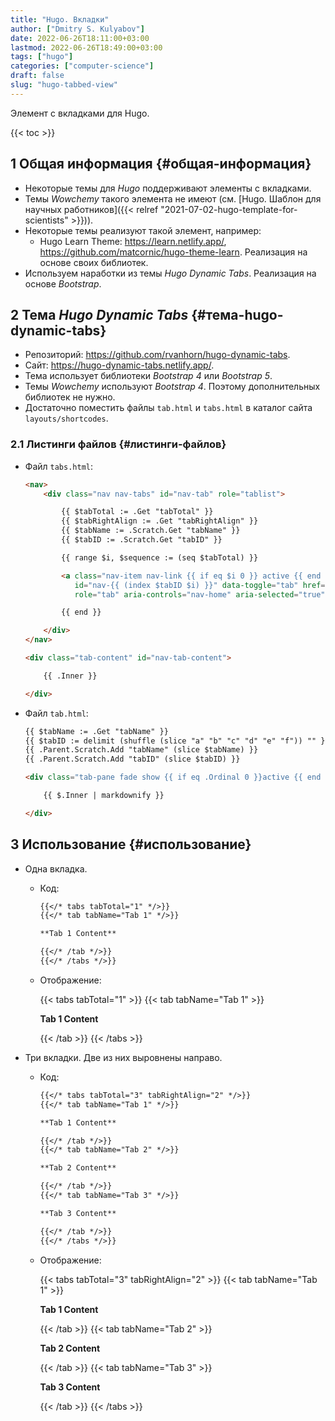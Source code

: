 ```yaml
---
title: "Hugo. Вкладки"
author: ["Dmitry S. Kulyabov"]
date: 2022-06-26T18:11:00+03:00
lastmod: 2022-06-26T18:49:00+03:00
tags: ["hugo"]
categories: ["computer-science"]
draft: false
slug: "hugo-tabbed-view"
---
```


Элемент с вкладками для Hugo.

<!--more-->

{{< toc >}}


## <span class="section-num">1</span> Общая информация {#общая-информация}

-   Некоторые темы для _Hugo_ поддерживают элементы с вкладками.
-   Темы _Wowchemy_ такого элемента не имеют (см. [Hugo. Шаблон для научных работников]({{< relref "2021-07-02-hugo-template-for-scientists" >}})).
-   Некоторые темы реализуют такой элемент, например:
    -   Hugo Learn Theme: <https://learn.netlify.app/>, <https://github.com/matcornic/hugo-theme-learn>. Реализация на основе своих библиотек.
-   Используем наработки из темы _Hugo Dynamic Tabs_. Реализация на основе _Bootstrap_.


## <span class="section-num">2</span> Тема _Hugo Dynamic Tabs_ {#тема-hugo-dynamic-tabs}

-   Репозиторий: <https://github.com/rvanhorn/hugo-dynamic-tabs>.
-   Сайт: <https://hugo-dynamic-tabs.netlify.app/>.
-   Тема использует библиотеки _Bootstrap 4_ или _Bootstrap 5_.
-   Темы _Wowchemy_ используют _Bootstrap 4_. Поэтому дополнительных библиотек не нужно.
-   Достаточно поместить файлы `tab.html` и `tabs.html` в каталог сайта `layouts/shortcodes`.


### <span class="section-num">2.1</span> Листинги файлов {#листинги-файлов}

-   Файл `tabs.html`:
    ```html
    <nav>
    	<div class="nav nav-tabs" id="nav-tab" role="tablist">

    		{{ $tabTotal := .Get "tabTotal" }}
    		{{ $tabRightAlign := .Get "tabRightAlign" }}
    		{{ $tabName := .Scratch.Get "tabName" }}
    		{{ $tabID := .Scratch.Get "tabID" }}

    		{{ range $i, $sequence := (seq $tabTotal) }}

    		<a class="nav-item nav-link {{ if eq $i 0 }} active {{ end }}{{ if in $tabRightAlign (add 1 $i) }} ml-auto {{ end }}"
    		   id="nav-{{ (index $tabID $i) }}" data-toggle="tab" href="#{{ (index $tabID $i) }}"
    		   role="tab" aria-controls="nav-home" aria-selected="true">{{ (replaceRE "(\\s)" "" (index $tabName $i)) }}</a>

    		{{ end }}

    	</div>
    </nav>

    <div class="tab-content" id="nav-tab-content">

    	{{ .Inner }}

    </div>
    ```

-   Файл `tab.html`:
    ```html
    {{ $tabName := .Get "tabName" }}
    {{ $tabID := delimit (shuffle (slice "a" "b" "c" "d" "e" "f")) "" }}
    {{ .Parent.Scratch.Add "tabName" (slice $tabName) }}
    {{ .Parent.Scratch.Add "tabID" (slice $tabID) }}

    <div class="tab-pane fade show {{ if eq .Ordinal 0 }}active {{ end }}" id="{{ $tabID }}" role="tabpanel" aria-labelledby="nav-1">

    	{{ $.Inner | markdownify }}

    </div>
    ```


## <span class="section-num">3</span> Использование {#использование}

-   Одна вкладка.
    -   Код:
        ```markdown
        {{</* tabs tabTotal="1" */>}}
        {{</* tab tabName="Tab 1" */>}}

        **Tab 1 Content**

        {{</* /tab */>}}
        {{</* /tabs */>}}
        ```
    -   Отображение:

        {{< tabs tabTotal="1" >}}
        {{< tab tabName="Tab 1" >}}

        **Tab 1 Content**

        {{< /tab >}}
        {{< /tabs >}}
-   Три вкладки. Две из них выровнены направо.
    -   Код:
        ```markdown
        {{</* tabs tabTotal="3" tabRightAlign="2" */>}}
        {{</* tab tabName="Tab 1" */>}}

        **Tab 1 Content**

        {{</* /tab */>}}
        {{</* tab tabName="Tab 2" */>}}

        **Tab 2 Content**

        {{</* /tab */>}}
        {{</* tab tabName="Tab 3" */>}}

        **Tab 3 Content**

        {{</* /tab */>}}
        {{</* /tabs */>}}
        ```
    -   Отображение:

        {{< tabs tabTotal="3" tabRightAlign="2" >}}
        {{< tab tabName="Tab 1" >}}

        **Tab 1 Content**

        {{< /tab >}}
        {{< tab tabName="Tab 2" >}}

        **Tab 2 Content**

        {{< /tab >}}
        {{< tab tabName="Tab 3" >}}

        **Tab 3 Content**

        {{< /tab >}}
        {{< /tabs >}}
